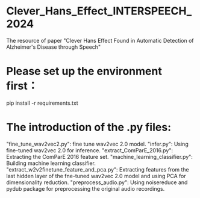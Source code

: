 # Clever_Hans_Effect_INTERSPEECH_2024
The resource of paper "Clever Hans Effect Found in Automatic Detection of Alzheimer's Disease through Speech"
# Please set up the environment first：
pip install -r requirements.txt 
# The introduction of the .py files:
"fine_tune_wav2vec2.py": fine tune wav2vec 2.0 model.
"infer.py": Using fine-tuned wav2vec 2.0 for inference.
"extract_ComParE_2016.py": Extracting the ComParE 2016 feature set.
"machine_learning_classifier.py": Building machine learning classifier.
"extract_w2v2finetune_feature_and_pca.py": Extracting features from the last hidden layer of the fne-tuned wav2vec 2.0 model and using PCA for dimensionality reduction.
"preprocess_audio.py": Using noisereduce and pydub package for preprocessing the original audio recordings.
